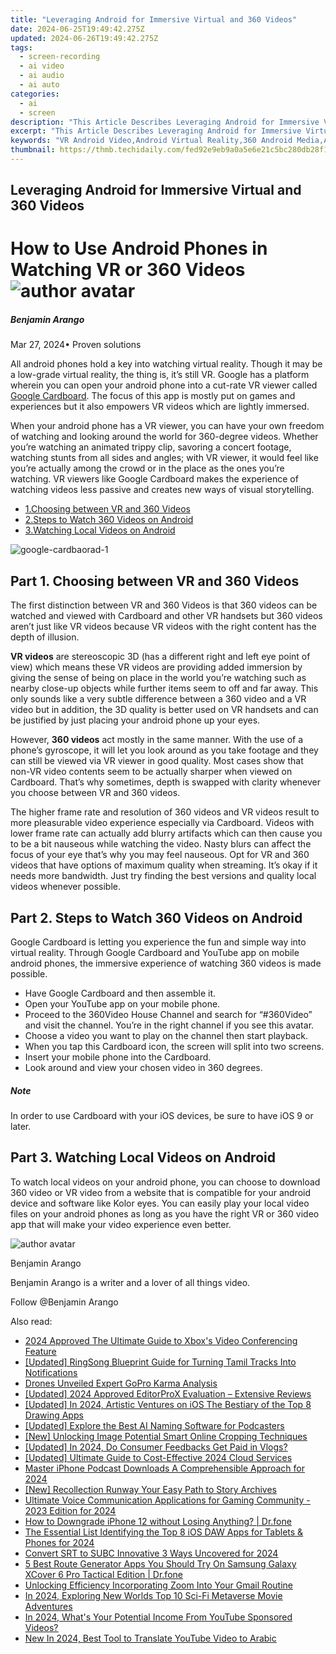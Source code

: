 ```yaml
---
title: "Leveraging Android for Immersive Virtual and 360 Videos"
date: 2024-06-25T19:49:42.275Z
updated: 2024-06-26T19:49:42.275Z
tags: 
  - screen-recording
  - ai video
  - ai audio
  - ai auto
categories: 
  - ai
  - screen
description: "This Article Describes Leveraging Android for Immersive Virtual and 360 Videos"
excerpt: "This Article Describes Leveraging Android for Immersive Virtual and 360 Videos"
keywords: "VR Android Video,Android Virtual Reality,360 Android Media,Android 360 Videos,Android Immersive Viewing,Android Virtual Experience,Android 3D/VR Content"
thumbnail: https://thmb.techidaily.com/fed92e9eb9a0a5e6e21c5bc280db28f15e68b19782ea8ac6138fc17b8fe856f7.jpg
---
```


## Leveraging Android for Immersive Virtual and 360 Videos

# How to Use Android Phones in Watching VR or 360 Videos ![author avatar](https://images.wondershare.com/filmora/article-images/benjamin-arango-author.jpg)

##### Benjamin Arango

 Mar 27, 2024• Proven solutions

All android phones hold a key into watching virtual reality. Though it may be a low-grade virtual reality, the thing is, it’s still VR. Google has a platform wherein you can open your android phone into a cut-rate VR viewer called [Google Cardboard](https://tools.techidaily.com/wondershare/filmora/download/). The focus of this app is mostly put on games and experiences but it also empowers VR videos which are lightly immersed.

When your android phone has a VR viewer, you can have your own freedom of watching and looking around the world for 360-degree videos. Whether you’re watching an animated trippy clip, savoring a concert footage, watching stunts from all sides and angles; with VR viewer, it would feel like you’re actually among the crowd or in the place as the ones you’re watching. VR viewers like Google Cardboard makes the experience of watching videos less passive and creates new ways of visual storytelling.

* [1.Choosing between VR and 360 Videos](#part1)
* [2.Steps to Watch 360 Videos on Android](#part2)
* [3.Watching Local Videos on Android](#part3)

![google-cardbaorad-1](https://images.wondershare.com/filmora/resource/google-cardbaorad-1.jpg)

## Part 1\. Choosing between VR and 360 Videos

The first distinction between VR and 360 Videos is that 360 videos can be watched and viewed with Cardboard and other VR handsets but 360 videos aren’t just like VR videos because VR videos with the right content has the depth of illusion.

**VR videos** are stereoscopic 3D (has a different right and left eye point of view) which means these VR videos are providing added immersion by giving the sense of being on place in the world you’re watching such as nearby close-up objects while further items seem to off and far away. This only sounds like a very subtle difference between a 360 video and a VR video but in addition, the 3D quality is better used on VR handsets and can be justified by just placing your android phone up your eyes.

However, **360 videos** act mostly in the same manner. With the use of a phone’s gyroscope, it will let you look around as you take footage and they can still be viewed via VR viewer in good quality. Most cases show that non-VR video contents seem to be actually sharper when viewed on Cardboard. That’s why sometimes, depth is swapped with clarity whenever you choose between VR and 360 videos.

The higher frame rate and resolution of 360 videos and VR videos result to more pleasurable video experience especially via Cardboard. Videos with lower frame rate can actually add blurry artifacts which can then cause you to be a bit nauseous while watching the video. Nasty blurs can affect the focus of your eye that’s why you may feel nauseous. Opt for VR and 360 videos that have options of maximum quality when streaming. It’s okay if it needs more bandwidth. Just try finding the best versions and quality local videos whenever possible.

## Part 2\. Steps to Watch 360 Videos on Android

Google Cardboard is letting you experience the fun and simple way into virtual reality. Through Google Cardboard and YouTube app on mobile android phones, the immersive experience of watching 360 videos is made possible.

* Have Google Cardboard and then assemble it.
* Open your YouTube app on your mobile phone.
* Proceed to the 360Video House Channel and search for “#360Video” and visit the channel. You’re in the right channel if you see this avatar.
* Choose a video you want to play on the channel then start playback.
* When you tap this Cardboard icon, the screen will split into two screens.
* Insert your mobile phone into the Cardboard.
* Look around and view your chosen video in 360 degrees.

##### Note

In order to use Cardboard with your iOS devices, be sure to have iOS 9 or later.

## Part 3\. Watching Local Videos on Android

To watch local videos on your android phone, you can choose to download 360 video or VR video from a website that is compatible for your android device and software like Kolor eyes. You can easily play your local video files on your android phones as long as you have the right VR or 360 video app that will make your video experience even better.

![author avatar](https://images.wondershare.com/filmora/article-images/benjamin-arango-author.jpg)

Benjamin Arango

Benjamin Arango is a writer and a lover of all things video.

Follow @Benjamin Arango


<ins class="adsbygoogle"
     style="display:block"
     data-ad-format="autorelaxed"
     data-ad-client="ca-pub-7571918770474297"
     data-ad-slot="1223367746"></ins>



<ins class="adsbygoogle"
     style="display:block"
     data-ad-client="ca-pub-7571918770474297"
     data-ad-slot="8358498916"
     data-ad-format="auto"
     data-full-width-responsive="true"></ins>


<span class="atpl-alsoreadstyle">Also read:</span>
<div><ul>
<li><a href="https://fox-helps.techidaily.com/2024-approved-the-ultimate-guide-to-xboxs-video-conferencing-feature/"><u>2024 Approved  The Ultimate Guide to Xbox's Video Conferencing Feature</u></a></li>
<li><a href="https://fox-helps.techidaily.com/updated-ringsong-blueprint-guide-for-turning-tamil-tracks-into-notifications/"><u>[Updated] RingSong Blueprint  Guide for Turning Tamil Tracks Into Notifications</u></a></li>
<li><a href="https://fox-helps.techidaily.com/drones-unveiled-expert-gopro-karma-analysis/"><u>Drones Unveiled  Expert GoPro Karma Analysis</u></a></li>
<li><a href="https://fox-helps.techidaily.com/updated-2024-approved-editorprox-evaluation-extensive-reviews/"><u>[Updated] 2024 Approved  EditorProX Evaluation – Extensive Reviews</u></a></li>
<li><a href="https://fox-helps.techidaily.com/updated-in-2024-artistic-ventures-on-ios-the-bestiary-of-the-top-8-drawing-apps/"><u>[Updated] In 2024, Artistic Ventures on iOS  The Bestiary of the Top 8 Drawing Apps</u></a></li>
<li><a href="https://fox-helps.techidaily.com/updated-explore-the-best-ai-naming-software-for-podcasters/"><u>[Updated] Explore the Best AI Naming Software for Podcasters</u></a></li>
<li><a href="https://fox-helps.techidaily.com/new-unlocking-image-potential-smart-online-cropping-techniques/"><u>[New] Unlocking Image Potential  Smart Online Cropping Techniques</u></a></li>
<li><a href="https://fox-helps.techidaily.com/updated-in-2024-do-consumer-feedbacks-get-paid-in-vlogs/"><u>[Updated] In 2024, Do Consumer Feedbacks Get Paid in Vlogs?</u></a></li>
<li><a href="https://fox-helps.techidaily.com/updated-ultimate-guide-to-cost-effective-2024-cloud-services/"><u>[Updated] Ultimate Guide to Cost-Effective 2024 Cloud Services</u></a></li>
<li><a href="https://fox-helps.techidaily.com/master-iphone-podcast-downloads-a-comprehensible-approach-for-2024/"><u>Master iPhone Podcast Downloads  A Comprehensible Approach for 2024</u></a></li>
<li><a href="https://facebook-video-recording.techidaily.com/new-recollection-runway-your-easy-path-to-story-archives/"><u>[New] Recollection Runway  Your Easy Path to Story Archives</u></a></li>
<li><a href="https://audio-shaping.techidaily.com/ultimate-voice-communication-applications-for-gaming-community-2023-edition-for-2024/"><u>Ultimate Voice Communication Applications for Gaming Community - 2023 Edition for 2024</u></a></li>
<li><a href="https://blog-min.techidaily.com/how-to-downgrade-iphone-12-without-losing-anything-drfone-by-drfone-ios-system-repair-ios-system-repair/"><u>How to Downgrade iPhone 12 without Losing Anything? | Dr.fone</u></a></li>
<li><a href="https://sound-tweaking.techidaily.com/the-essential-list-identifying-the-top-8-ios-daw-apps-for-tablets-and-phones-for-2024/"><u>The Essential List Identifying the Top 8 iOS DAW Apps for Tablets & Phones for 2024</u></a></li>
<li><a href="https://extra-resources.techidaily.com/convert-srt-to-subc-innovative-3-ways-uncovered-for-2024/"><u>Convert SRT to SUBC  Innovative 3 Ways Uncovered for 2024</u></a></li>
<li><a href="https://location-fake.techidaily.com/5-best-route-generator-apps-you-should-try-on-samsung-galaxy-xcover-6-pro-tactical-edition-drfone-by-drfone-virtual-android/"><u>5 Best Route Generator Apps You Should Try On Samsung Galaxy XCover 6 Pro Tactical Edition | Dr.fone</u></a></li>
<li><a href="https://extra-hints.techidaily.com/unlocking-efficiency-incorporating-zoom-into-your-gmail-routine/"><u>Unlocking Efficiency  Incorporating Zoom Into Your Gmail Routine</u></a></li>
<li><a href="https://some-knowledge.techidaily.com/in-2024-exploring-new-worlds-top-10-sci-fi-metaverse-movie-adventures/"><u>In 2024, Exploring New Worlds  Top 10 Sci-Fi Metaverse Movie Adventures</u></a></li>
<li><a href="https://facebook-video-share.techidaily.com/in-2024-whats-your-potential-income-from-youtube-sponsored-videos/"><u>In 2024, What's Your Potential Income From YouTube Sponsored Videos?</u></a></li>
<li><a href="https://ai-voice-clone.techidaily.com/new-in-2024-best-tool-to-translate-youtube-video-to-arabic/"><u>New In 2024, Best Tool to Translate YouTube Video to Arabic</u></a></li>
</ul></div>
